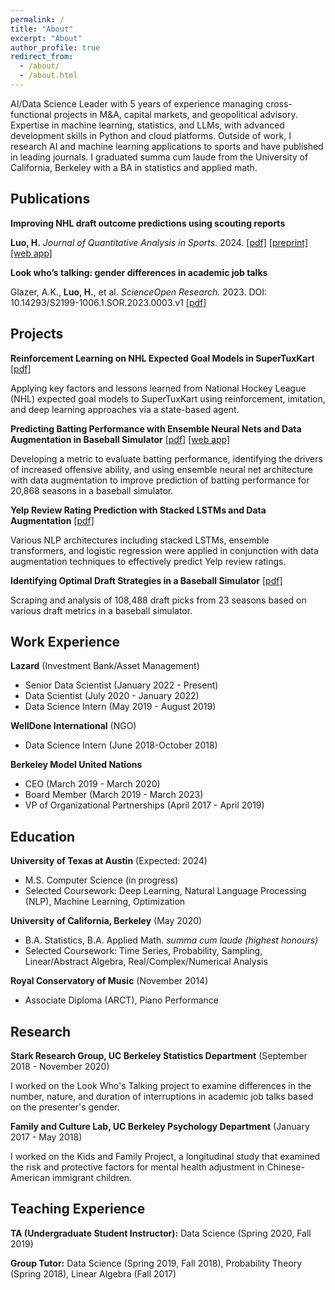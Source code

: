 ```yaml
---
permalink: /
title: "About"
excerpt: "About"
author_profile: true
redirect_from: 
  - /about/
  - /about.html
---
```


AI/Data Science Leader with 5 years of experience managing cross-functional projects in M&A, capital markets, and geopolitical advisory. Expertise in machine learning, statistics, and LLMs, with advanced development skills in Python and cloud platforms. Outside of work, I research AI and machine learning applications to sports and have published in leading journals. I graduated summa cum laude from the University of California, Berkeley with a BA in statistics and applied math.

## Publications

**Improving NHL draft outcome predictions using scouting reports**

**Luo, H.** *Journal of Quantitative Analysis in Sports.* 2024. [[pdf]](https://doi.org/10.1515/jqas-2024-0047) [[preprint]](../assets/files/NHL_Draft_Scouting_Reports.pdf) [[web app]](https://nhldraft.streamlit.app/)

**Look who’s talking: gender differences in academic job talks**

Glazer, A.K., **Luo, H.**, et al. *ScienceOpen Research.* 2023. DOI: 10.14293/S2199-1006.1.SOR.2023.0003.v1 [[pdf]](https://www.scienceopen.com/hosted-document?doi=10.14293/S2199-1006.1.SOR.2023.0003.v1)

## Projects

**Reinforcement Learning on NHL Expected Goal Models in SuperTuxKart** [[pdf]](../assets/files/supertuxkart_deep_learning.pdf)

Applying key factors and lessons learned from National Hockey League (NHL) expected goal models to SuperTuxKart using reinforcement, imitation, and deep learning approaches via a state-based agent.

**Predicting Batting Performance with Ensemble Neural Nets and Data Augmentation in Baseball Simulator** [[pdf]](../assets/files/Brokenbat_Player_Modelling.pdf) [[web app]](https://share.streamlit.io/hluo27/broken_bat_app/main)

Developing a metric to evaluate batting performance, identifying the drivers of increased offensive ability, and using ensemble neural net architecture with data augmentation to improve prediction of batting performance for 20,868 seasons in a baseball simulator.

**Yelp Review Rating Prediction with Stacked LSTMs and Data Augmentation** [[pdf]](../assets/files/yelp.pdf)

Various NLP architectures including stacked LSTMs, ensemble transformers, and logistic regression were applied in conjunction with data augmentation techniques to effectively predict Yelp review ratings.

**Identifying Optimal Draft Strategies in a Baseball Simulator** [[pdf]](../assets/files/BrokenBat_Draft_Report.pdf)

Scraping and analysis of 108,488 draft picks from 23 seasons based on various draft metrics in a baseball simulator.

## Work Experience

**Lazard** (Investment Bank/Asset Management)

  - Senior Data Scientist (January 2022 - Present)
  - Data Scientist (July 2020 - January 2022)
  - Data Science Intern (May 2019 - August 2019)

**WellDone International** (NGO)

  - Data Science Intern (June 2018-October 2018)

**Berkeley Model United Nations**

  - CEO (March 2019 - March 2020)
  - Board Member (March 2019 - March 2023)
  - VP of Organizational Partnerships (April 2017 - April 2019)
  
## Education

**University of Texas at Austin** (Expected: 2024)

- M.S. Computer Science (in progress)
- Selected Coursework: Deep Learning, Natural Language Processing (NLP), Machine Learning, Optimization

**University of California, Berkeley** (May 2020)

- B.A. Statistics, B.A. Applied Math. *summa cum laude (highest honours)*
- Selected Coursework: Time Series, Probability, Sampling, Linear/Abstract Algebra, Real/Complex/Numerical Analysis

**Royal Conservatory of Music** (November 2014)

- Associate Diploma (ARCT), Piano Performance

## Research

**Stark Research Group, UC Berkeley Statistics Department** (September 2018 - November 2020)

I worked on the Look Who's Talking project to examine differences in the number, nature, and duration of interruptions in academic job talks based on the presenter's gender.

**Family and Culture Lab, UC Berkeley Psychology Department** (January 2017 - May 2018)

I worked on the Kids and Family Project, a longitudinal study that examined the risk and protective factors for mental health adjustment in Chinese-American immigrant children.

## Teaching Experience

**TA (Undergraduate Student Instructor):** Data Science (Spring 2020, Fall 2019)

**Group Tutor:** Data Science (Spring 2019, Fall 2018), Probability Theory (Spring 2018), Linear Algebra (Fall 2017)
